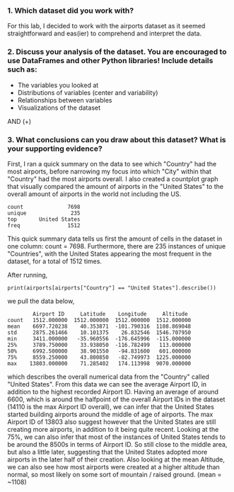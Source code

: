 ### 1. Which dataset did you work with?

For this lab, I decided to work with the airports dataset as it seemed straightforward and eas(ier) to comprehend and interpret the data.

### 2. Discuss your analysis of the dataset. You are encouraged to use DataFrames and other Python libraries! Include details such as: 
- The variables you looked at
- Distributions of variables (center and variability)
- Relationships between variables
- Visualizations of the dataset

AND (+)

### 3. What conclusions can you draw about this dataset? What is your supporting evidence?

First, I ran a quick summary on the data to see which "Country" had the most airports, before narrowing my focus into which "City" within that "Country" had the most airports overall. I also created a countplot graph that visually compared the amount of airports in the "United States" to the overall amount of airports in the world not including the US.
```
count              7698
unique              235
top       United States
freq               1512
```
This quick summary data tells us first the amount of cells in the dataset in one column: count = 7698. Furthermore, there are 235 instances of unique "Countries", with the United States appearing the most frequent in the dataset, for a total of 1512 times.

After running,
```
print(airports[airports["Country"] == "United States"].describe())
```
we pull the data below,
```
        Airport ID     Latitude    Longitude     Altitude
count   1512.000000  1512.000000  1512.000000  1512.000000
mean    6697.720238    40.353871  -101.790316  1108.869048
std     2875.261466    10.101375    26.832546  1546.707950
min     3411.000000   -35.960556  -176.645996  -115.000000
25%     3789.750000    33.938050  -116.782499   113.000000
50%     6992.500000    38.901550   -94.831600   601.000000
75%     8559.250000    43.800850   -82.749973  1225.000000
max    13803.000000    71.285402   174.113998  9070.000000
```
which describes the overall numerical data from the "Country" called "United States". From this data we can see the average Airport ID, in addition to the highest recorded Airport ID. Having an average of around 6600, which is around the halfpoint of the overall Airport IDs in the dataset (14110 is the max Airport ID overall), we can infer that the United States started building airports around the middle of age of airports. The max Airport ID of 13803 also suggest however that the United States are still creating more airports, in addition to it being quite recent. Looking at the 75%, we can also infer that most of the instances of United States tends to be around the 8500s in terms of Airport ID. So still close to the middle area, but also a little later, suggesting that the United States adopted more airports in the later half of their creation. Also looking at the mean Altitude, we can also see how most airports were created at a higher altitude than normal, so most likely on some sort of mountain / raised ground. (mean = ~1108)



